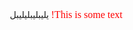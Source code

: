<div dir="rtl"  style="font-family:tahom;">
<font size="3" color="red">This is some text!</font>
یلیبلیبلیلیبل

</div>
